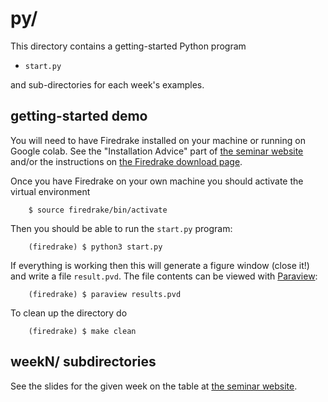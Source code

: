 # py/

This directory contains a getting-started Python program

  * `start.py`

and sub-directories for each week's examples.

## getting-started demo

You will need to have Firedrake installed on your machine or running on Google colab.  See the "Installation Advice" part of [the seminar website](https://bueler.github.io/fe-seminar/) and/or the instructions on [the Firedrake download page](https://www.firedrakeproject.org/download.html).

Once you have Firedrake on your own machine you should activate the virtual environment

        $ source firedrake/bin/activate

Then you should be able to run the `start.py` program:

        (firedrake) $ python3 start.py

If everything is working then this will generate a figure window (close it!) and write a file `result.pvd`.  The file contents can be viewed with [Paraview](https://www.paraview.org/):

        (firedrake) $ paraview results.pvd

To clean up the directory do

        (firedrake) $ make clean

## weekN/ subdirectories

See the slides for the given week on the table at [the seminar website](https://bueler.github.io/fe-seminar/).
